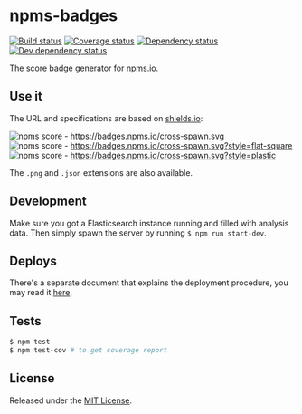 # npms-badges

[![Build status][travis-image]][travis-url] [![Coverage status][coveralls-image]][coveralls-url] [![Dependency status][david-dm-image]][david-dm-url] [![Dev dependency status][david-dm-dev-image]][david-dm-dev-url]

The score badge generator for [npms.io](https://npms.io).


## Use it

The URL and specifications are based on [shields.io](https://shields.io):

![npms score](https://badges.npms.io/cross-spawn.svg) - https://badges.npms.io/cross-spawn.svg   
![npms score](https://badges.npms.io/cross-spawn.svg?style=flat-square) - https://badges.npms.io/cross-spawn.svg?style=flat-square   
![npms score](https://badges.npms.io/cross-spawn.svg?style=plastic) - https://badges.npms.io/cross-spawn.svg?style=plastic

The `.png` and `.json` extensions are also available.


## Development

Make sure you got a Elasticsearch instance running and filled with analysis data.
Then simply spawn the server by running `$ npm run start-dev`.


## Deploys

There's a separate document that explains the deployment procedure, you may read it [here](./docs/deploys.md).


## Tests

```bash
$ npm test
$ npm test-cov # to get coverage report
```


## License

Released under the [MIT License](http://www.opensource.org/licenses/mit-license.php).


[coveralls-image]: https://img.shields.io/coveralls/npms-io/npms-badges.svg
[coveralls-url]: https://coveralls.io/r/npms-io/npms-badges
[david-dm-dev-image]: https://img.shields.io/david/dev/npms-io/npms-badges.svg
[david-dm-dev-url]: https://david-dm.org/npms-io/npms-badges#info=devDependencies
[david-dm-image]: https://img.shields.io/david/npms-io/npms-badges.svg
[david-dm-url]: https://david-dm.org/npms-io/npms-badges
[travis-image]: http://img.shields.io/travis/npms-io/npms-badges.svg
[travis-url]: https://travis-ci.org/npms-io/npms-badges
